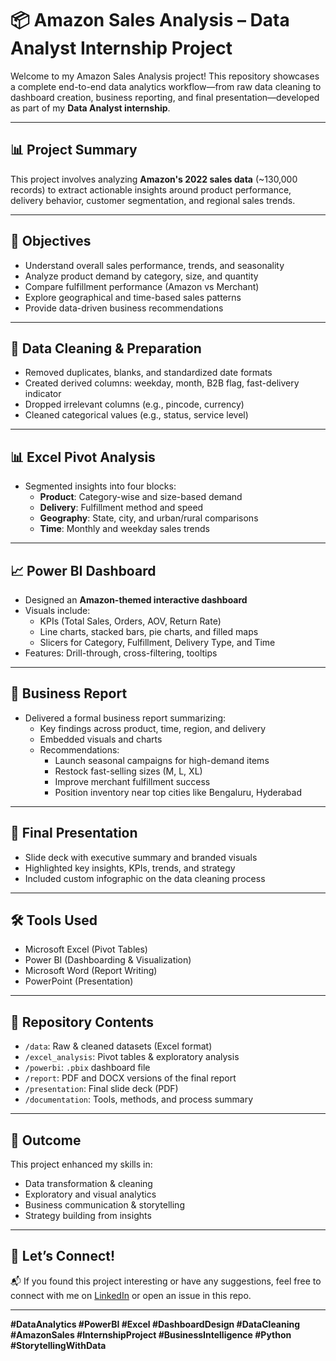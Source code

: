 # 📦 Amazon Sales Analysis – Data Analyst Internship Project

Welcome to my Amazon Sales Analysis project! This repository showcases a complete end-to-end data analytics workflow—from raw data cleaning to dashboard creation, business reporting, and final presentation—developed as part of my **Data Analyst internship**.

---

## 📊 Project Summary

This project involves analyzing **Amazon's 2022 sales data** (~130,000 records) to extract actionable insights around product performance, delivery behavior, customer segmentation, and regional sales trends.

---

## 🧠 Objectives

- Understand overall sales performance, trends, and seasonality
- Analyze product demand by category, size, and quantity
- Compare fulfillment performance (Amazon vs Merchant)
- Explore geographical and time-based sales patterns
- Provide data-driven business recommendations

---

## 🧹 Data Cleaning & Preparation

- Removed duplicates, blanks, and standardized date formats
- Created derived columns: weekday, month, B2B flag, fast-delivery indicator
- Dropped irrelevant columns (e.g., pincode, currency)
- Cleaned categorical values (e.g., status, service level)

---

## 📊 Excel Pivot Analysis

- Segmented insights into four blocks:
  - **Product**: Category-wise and size-based demand
  - **Delivery**: Fulfillment method and speed
  - **Geography**: State, city, and urban/rural comparisons
  - **Time**: Monthly and weekday sales trends

---

## 📈 Power BI Dashboard

- Designed an **Amazon-themed interactive dashboard**
- Visuals include:
  - KPIs (Total Sales, Orders, AOV, Return Rate)
  - Line charts, stacked bars, pie charts, and filled maps
  - Slicers for Category, Fulfillment, Delivery Type, and Time
- Features: Drill-through, cross-filtering, tooltips

---

## 📄 Business Report

- Delivered a formal business report summarizing:
  - Key findings across product, time, region, and delivery
  - Embedded visuals and charts
  - Recommendations:
    - Launch seasonal campaigns for high-demand items
    - Restock fast-selling sizes (M, L, XL)
    - Improve merchant fulfillment success
    - Position inventory near top cities like Bengaluru, Hyderabad

---

## 🎤 Final Presentation

- Slide deck with executive summary and branded visuals
- Highlighted key insights, KPIs, trends, and strategy
- Included custom infographic on the data cleaning process

---

## 🛠 Tools Used

- Microsoft Excel (Pivot Tables)
- Power BI (Dashboarding & Visualization)
- Microsoft Word (Report Writing)
- PowerPoint (Presentation)


---

## 📁 Repository Contents

- `/data`: Raw & cleaned datasets (Excel format)
- `/excel_analysis`: Pivot tables & exploratory analysis
- `/powerbi`: `.pbix` dashboard file
- `/report`: PDF and DOCX versions of the final report
- `/presentation`: Final slide deck (PDF)
- `/documentation`: Tools, methods, and process summary

---

## 🚀 Outcome

This project enhanced my skills in:
- Data transformation & cleaning
- Exploratory and visual analytics
- Business communication & storytelling
- Strategy building from insights

---

## 🙌 Let’s Connect!

📬 If you found this project interesting or have any suggestions, feel free to connect with me on [LinkedIn](https://www.linkedin.com/in/your-linkedin/) or open an issue in this repo.

---

**#DataAnalytics #PowerBI #Excel #DashboardDesign #DataCleaning #AmazonSales #InternshipProject #BusinessIntelligence #Python #StorytellingWithData**
